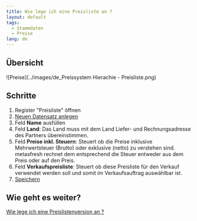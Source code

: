 ```yaml
---
title: Wie lege ich eine Preisliste an ?
layout: default
tags:
  - Stammdaten
  - Preise
lang: de
---
```

## Übersicht

![Preise](../images/de_Preissystem Hierachie - Preisliste.png)

## Schritte

1. Register "Preisliste" öffnen 
1. [Neuen Datensatz anlegen](Wie_lege_ich_einen_neuen_datensatz_an) 
1. Feld **Name** ausfüllen 
1. Feld **Land**: Das Land muss mit dem Land Liefer- und Rechnungsadresse des Partners übereinstimmen.
1. Feld **Preise inkl. Steuern**: Steuert ob die Preise inklusive Mehrwertsteuer (Brutto) oder exklusive (netto) zu verstehen sind. metasfresh rechnet dem entsprechend die Steuer entweder aus dem Preis oder auf den Preis.
1. Feld **Verkaufspreisliste**: Steuert ob diese Preisliste für den Verkauf verwendet werden soll und somit im Verkaufsauftrag auswählbar ist.
1. [Speichern](Wie_lege_ich_einen_neuen_datensatz_an) 


## Wie geht es weiter?

[Wie lege ich eine Preislistenversion an ?](Wie_lege_ich_eine_Preislistenversion_an)
